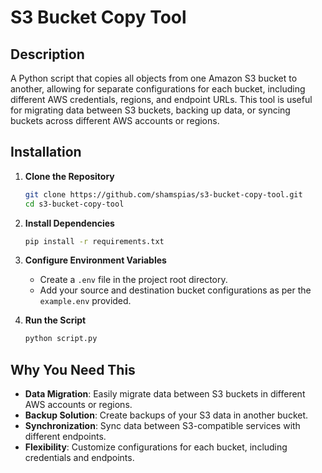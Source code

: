 # S3 Bucket Copy Tool

## Description

A Python script that copies all objects from one Amazon S3 bucket to another, allowing for separate configurations for each bucket, including different AWS credentials, regions, and endpoint URLs. This tool is useful for migrating data between S3 buckets, backing up data, or syncing buckets across different AWS accounts or regions.

## Installation

1. **Clone the Repository**

   ```bash
   git clone https://github.com/shamspias/s3-bucket-copy-tool.git
   cd s3-bucket-copy-tool
   ```

2. **Install Dependencies**

   ```bash
   pip install -r requirements.txt
   ```

3. **Configure Environment Variables**

   - Create a `.env` file in the project root directory.
   - Add your source and destination bucket configurations as per the `example.env` provided.

4. **Run the Script**

   ```bash
   python script.py
   ```

## Why You Need This

- **Data Migration**: Easily migrate data between S3 buckets in different AWS accounts or regions.
- **Backup Solution**: Create backups of your S3 data in another bucket.
- **Synchronization**: Sync data between S3-compatible services with different endpoints.
- **Flexibility**: Customize configurations for each bucket, including credentials and endpoints.
